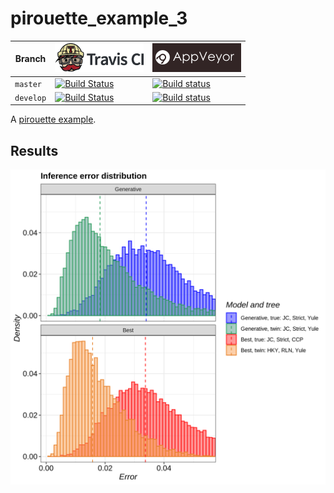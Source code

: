 # pirouette_example_3

Branch   |[![Travis CI logo](pics/TravisCI.png)](https://travis-ci.org)                                                                                               |[![AppVeyor logo](pics/AppVeyor.png)](https://appveyor.com)                                                                                               
---------|------------------------------------------------------------------------------------------------------------------------------------------------------------|------------------------------------------------------------------------------------------------------------------------------------------------------------
`master` |[![Build Status](https://travis-ci.org/richelbilderbeek/pirouette_example_3.svg?branch=master)](https://travis-ci.org/richelbilderbeek/pirouette_example_3) |[![Build status](https://ci.appveyor.com/api/projects/status/ykbapgd20ooe60vx/branch/master?svg=true)](https://ci.appveyor.com/project/richelbilderbeek/pirouette-example-3/branch/master)
`develop`|[![Build Status](https://travis-ci.org/richelbilderbeek/pirouette_example_3.svg?branch=develop)](https://travis-ci.org/richelbilderbeek/pirouette_example_3)|[![Build status](https://ci.appveyor.com/api/projects/status/ykbapgd20ooe60vx/branch/develop?svg=true)](https://ci.appveyor.com/project/richelbilderbeek/pirouette-example-3/branch/develop)

A [pirouette example](https://github.com/richelbilderbeek/pirouette_examples).

## Results

![](example_3_314/errors.png)
